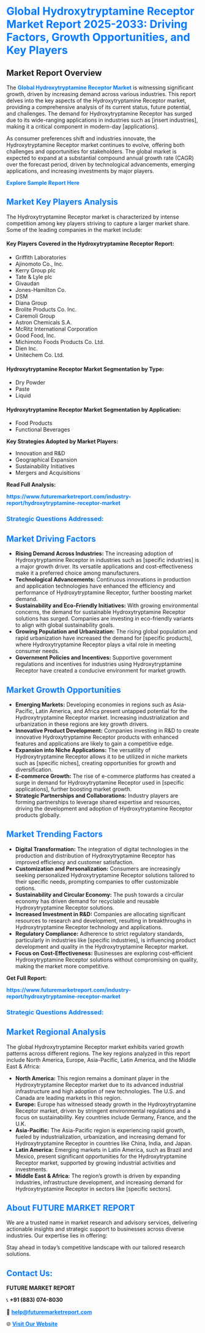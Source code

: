 <h1 style="color: #007BFF;">Global Hydroxytryptamine Receptor Market Report 2025-2033: Driving Factors, Growth Opportunities, and Key Players</h1>

<section id="overview">
<h2>Market Report Overview</h2>
<p>The <a href="https://www.futuremarketreport.com/industry-report/hydroxytryptamine-receptor-market" style="color: #007BFF; text-decoration: none;"><strong>Global Hydroxytryptamine Receptor Market</strong></a> is witnessing significant growth, driven by increasing demand across various industries. This report delves into the key aspects of the Hydroxytryptamine Receptor market, providing a comprehensive analysis of its current status, future potential, and challenges. The demand for Hydroxytryptamine Receptor has surged due to its wide-ranging applications in industries such as [insert industries], making it a critical component in modern-day [applications].</p>
<p>As consumer preferences shift and industries innovate, the Hydroxytryptamine Receptor market continues to evolve, offering both challenges and opportunities for stakeholders. The global market is expected to expand at a substantial compound annual growth rate (CAGR) over the forecast period, driven by technological advancements, emerging applications, and increasing investments by major players.</p>
</section>

<section id="overview">
<p><a href="https://www.futuremarketreport.com/request-sample/reportId=37579" style="color: #007BFF; text-decoration: none;"><strong>Explore Sample Report Here</strong></a></p>
</section>

<section id="key-players">
<h2 style="color: #007BFF;">Market Key Players Analysis</h2>
<p>The Hydroxytryptamine Receptor market is characterized by intense competition among key players striving to capture a larger market share. Some of the leading companies in the market include:</p>
<h4>Key Players Covered in the Hydroxytryptamine Receptor Report:</h4>
<ul><li>Griffith Laboratories</li><li>Ajinomoto Co., Inc.</li><li>Kerry Group plc</li><li>Tate &amp; Lyle plc</li><li>Givaudan</li><li>Jones-Hamilton Co.</li><li>DSM</li><li>Diana Group</li><li>Brolite Products Co. Inc.</li><li>Caremoli Group</li><li>Astron Chemicals S.A.</li><li>McRitz International Corporation</li><li>Good Food, Inc.</li><li>Michimoto Foods Products Co. Ltd.</li><li>Dien Inc.</li><li>Unitechem Co. Ltd.</li></ul>
<h4>Hydroxytryptamine Receptor Market Segmentation by Type:</h4>
<ul><li>Dry Powder</li><li>Paste</li><li>Liquid</li></ul>

<h4>Hydroxytryptamine Receptor Market Segmentation by Application:</h4>
<ul><li>Food Products</li><li>Functional Beverages</li></ul>
<p><strong>Key Strategies Adopted by Market Players:</strong></p>
<ul>
<li>Innovation and R&D</li>
<li>Geographical Expansion</li>
<li>Sustainability Initiatives</li>
<li>Mergers and Acquisitions</li>
</ul>
</section>

<section>
<p><strong>Read Full Analysis: </strong></p><a href="https://www.futuremarketreport.com/industry-report/hydroxytryptamine-receptor-market" style="color: #007BFF; text-decoration: none;"><strong>https://www.futuremarketreport.com/industry-report/hydroxytryptamine-receptor-market</strong></a>
<h3 style="color: #007BFF;">Strategic Questions Addressed:</h3>
</section>

<section id="driving-factors">
<h2 style="color: #007BFF;">Market Driving Factors</h2>
<ul>
<li><strong>Rising Demand Across Industries:</strong> The increasing adoption of Hydroxytryptamine Receptor in industries such as [specific industries] is a major growth driver. Its versatile applications and cost-effectiveness make it a preferred choice among manufacturers.</li>
<li><strong>Technological Advancements:</strong> Continuous innovations in production and application technologies have enhanced the efficiency and performance of Hydroxytryptamine Receptor, further boosting market demand.</li>
<li><strong>Sustainability and Eco-Friendly Initiatives:</strong> With growing environmental concerns, the demand for sustainable Hydroxytryptamine Receptor solutions has surged. Companies are investing in eco-friendly variants to align with global sustainability goals.</li>
<li><strong>Growing Population and Urbanization:</strong> The rising global population and rapid urbanization have increased the demand for [specific products], where Hydroxytryptamine Receptor plays a vital role in meeting consumer needs.</li>
<li><strong>Government Policies and Incentives:</strong> Supportive government regulations and incentives for industries using Hydroxytryptamine Receptor have created a conducive environment for market growth.</li>
</ul>
</section>

<section id="growth-opportunities">
<h2 style="color: #007BFF;">Market Growth Opportunities</h2>
<ul>
<li><strong>Emerging Markets:</strong> Developing economies in regions such as Asia-Pacific, Latin America, and Africa present untapped potential for the Hydroxytryptamine Receptor market. Increasing industrialization and urbanization in these regions are key growth drivers.</li>
<li><strong>Innovative Product Development:</strong> Companies investing in R&D to create innovative Hydroxytryptamine Receptor products with enhanced features and applications are likely to gain a competitive edge.</li>
<li><strong>Expansion into Niche Applications:</strong> The versatility of Hydroxytryptamine Receptor allows it to be utilized in niche markets such as [specific niches], creating opportunities for growth and diversification.</li>
<li><strong>E-commerce Growth:</strong> The rise of e-commerce platforms has created a surge in demand for Hydroxytryptamine Receptor used in [specific applications], further boosting market growth.</li>
<li><strong>Strategic Partnerships and Collaborations:</strong> Industry players are forming partnerships to leverage shared expertise and resources, driving the development and adoption of Hydroxytryptamine Receptor products globally.</li>
</ul>
</section>

<section id="trending-factors">
<h2 style="color: #007BFF;">Market Trending Factors</h2>
<ul>
<li><strong>Digital Transformation:</strong> The integration of digital technologies in the production and distribution of Hydroxytryptamine Receptor has improved efficiency and customer satisfaction.</li>
<li><strong>Customization and Personalization:</strong> Consumers are increasingly seeking personalized Hydroxytryptamine Receptor solutions tailored to their specific needs, prompting companies to offer customizable options.</li>
<li><strong>Sustainability and Circular Economy:</strong> The push towards a circular economy has driven demand for recyclable and reusable Hydroxytryptamine Receptor solutions.</li>
<li><strong>Increased Investment in R&D:</strong> Companies are allocating significant resources to research and development, resulting in breakthroughs in Hydroxytryptamine Receptor technology and applications.</li>
<li><strong>Regulatory Compliance:</strong> Adherence to strict regulatory standards, particularly in industries like [specific industries], is influencing product development and quality in the Hydroxytryptamine Receptor market.</li>
<li><strong>Focus on Cost-Effectiveness:</strong> Businesses are exploring cost-efficient Hydroxytryptamine Receptor solutions without compromising on quality, making the market more competitive.</li>
</ul>
</section>

<section>
<p><strong>Get Full Report: </strong></p><a href="https://www.futuremarketreport.com/industry-report/hydroxytryptamine-receptor-market" style="color: #007BFF; text-decoration: none;"><strong>https://www.futuremarketreport.com/industry-report/hydroxytryptamine-receptor-market</strong></a>
<h3 style="color: #007BFF;">Strategic Questions Addressed:</h3>
</section>


<section id="regional-analysis">
<h2 style="color: #007BFF;">Market Regional Analysis</h2>
<p>The global Hydroxytryptamine Receptor market exhibits varied growth patterns across different regions. The key regions analyzed in this report include North America, Europe, Asia-Pacific, Latin America, and the Middle East & Africa:</p>
<ul>
<li><strong>North America:</strong> This region remains a dominant player in the Hydroxytryptamine Receptor market due to its advanced industrial infrastructure and high adoption of new technologies. The U.S. and Canada are leading markets in this region.</li>
<li><strong>Europe:</strong> Europe has witnessed steady growth in the Hydroxytryptamine Receptor market, driven by stringent environmental regulations and a focus on sustainability. Key countries include Germany, France, and the U.K.</li>
<li><strong>Asia-Pacific:</strong> The Asia-Pacific region is experiencing rapid growth, fueled by industrialization, urbanization, and increasing demand for Hydroxytryptamine Receptor in countries like China, India, and Japan.</li>
<li><strong>Latin America:</strong> Emerging markets in Latin America, such as Brazil and Mexico, present significant opportunities for the Hydroxytryptamine Receptor market, supported by growing industrial activities and investments.</li>
<li><strong>Middle East & Africa:</strong> The region’s growth is driven by expanding industries, infrastructure development, and increasing demand for Hydroxytryptamine Receptor in sectors like [specific sectors].</li>
</ul>
</section>

<footer>
<h2 style="color: #007BFF;">About FUTURE MARKET REPORT</h2>
<p>We are a trusted name in market research and advisory services, delivering actionable insights and strategic support to businesses across diverse industries. Our expertise lies in offering:</p>

<p>Stay ahead in today’s competitive landscape with our tailored research solutions.</p>

<h2 style="color: #007BFF;">Contact Us:</h2>
<p><strong>FUTURE MARKET REPORT</strong></p>
<p>📞 <strong>+91 (883) 074-8030</strong></p>
<p>📧 <strong><a href="mailto:help@futuremarketreport.com" style="color: #007BFF;">help@futuremarketreport.com</a></strong></p>
<p>🌐 <strong><a href="https://www.futuremarketreport.com/" style="color: #007BFF;">Visit Our Website</a></strong></p>
</footer>